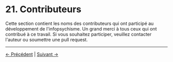 # 21. Contributeurs

Cette section contient les noms des contributeurs qui ont participé au développement de l'infopsychisme. Un grand merci à tous ceux qui ont contribué à ce travail. Si vous souhaitez participer, veuillez contacter l'auteur ou soumettre une pull request.

---
<div class="navigation-links">
<a href="20_Glossaire.md" class="nav-link prev-link">← Précédent</a> | <a href="22_Journal_des_Modifications.md" class="nav-link next-link">Suivant →</a>
</div>
